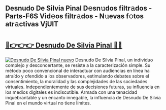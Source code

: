 ## Desnudo De Silvia Pinal D𝚎sn𝚞dos filtr𝚊dos - Parts-F6S Vid𝚎os filtr𝚊dos - N𝚞evas f𝚘tos atr𝚊ctivas VjUIT

# <h2><a href="http://mb8p2h.tromn.icu/?c=Desnudo+De+Silvia+Pinal">🔗👉👉👉 Desnudo De Silvia Pinal 🔗🔗</a></h2>

[![Desnudo De Silvia Pinal nuevo](https://i.imgur.com/pEAQMta.gif)](http://mb8p2h.tromn.icu/?c=Desnudo+De+Silvia+Pinal)
Desnudo De Silvia Pinal, un individuo complejo y desconcertante, se resiste a la caracterización simple. Su método poco convencional de interactuar con audiencias en línea ha atraído y ofendido a los observadores, estimulando debates sobre el consentimiento, la moralidad y las complejidades de las sociedades virtuales. Independientemente de sus decisiones futuras, su influencia en los medios digitales es indiscutible. Armada con una tenacidad inquebrantable y un encanto innegable, la influencia de Desnudo De Silvia Pinal en el mundo virtual no tiene límites.
